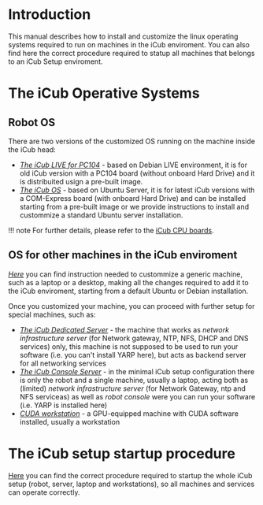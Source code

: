 # Introduction

This manual describes how to install and customize the linux operating systems required to run on machines in the iCub enviroment. You can also find here the correct procedure required to statup all machines that belongs to an iCub Setup enviroment.

# The iCub Operative Systems

## Robot OS

There are two versions of the customized OS running on the machine inside the iCub head:

- [_The iCub LIVE for PC104_](./pc104/icub-live.md) - based on Debian LIVE environment, it is for old iCub version with a PC104 board (without onboard Hard Drive) and it is distribuited usign a pre-built image.
- [_The iCub OS_](./icubos/icubos.md) - based on Ubuntu Server, it is for latest iCub versions with a COM-Express board (with onboard Hard Drive) and can be installed starting from a pre-built image or we provide instructions to install and custommize a standard Ubuntu server installation.

!!! note
    For further details, please refer to the [iCub CPU boards](../icub_cpu_boards/icub_cpu_boards.md).

## OS for other machines in the iCub enviroment

[_Here_](./other-machines/generic-machine.md) you can find instruction needed to custommize a generic machine, such as a laptop or a desktop, making all the changes required to add it to the iCub enviroment, starting from a default Ubuntu or Debian installation.

Once you customized your machine, you can proceed with further setup for special machines, such as:

- [_The iCub Dedicated Server_](./other-machines/icub-server-os.md) - the machine that works as _network infrastructure server_ (for Network gateway, NTP, NFS, DHCP and DNS services) only, this machine is not supposed to be used to run your software (i.e. you can't install YARP here), but acts as backend server for all networking services
- [_The iCub Console Server_](./other-machines/icub-server-laptop.md) - in the minimal iCub setup configuration there is only the robot and a single machine, usually a laptop, acting both as (limited) _network infrastructure server_ (for Network Gateway, ntp and NFS serviceas) as well as _robot console_ were you can run your software (i.e. YARP is installed here)
- [_CUDA workstation_](./other-machines/cuda-workstation.md) - a GPU-equipped machine with CUDA software installed, usually a workstation

# The iCub setup startup procedure

[Here](./startup-procedure.md) you can find the correct procedure required to startup the whole iCub setup (robot, server, laptop and workstations), so all machines and services can operate correctly.
